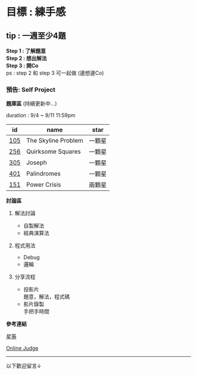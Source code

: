 # 目標 : 練手感

## tip : 一週至少4題

**Step 1 : 了解題意** <br/>
**Step 2 : 想出解法** <br/>
**Step 3 : 開Co**     <br/>
ps : step 2 和 step 3 可一起做 (邊想邊Co)

### 預告: Self Project



__題庫區__ (持續更新中...)

duration : 9/4 ~ 9/11 11:59pm 

|     id     | name |             star                |
| ------------ | --- | ------------------------------- |
|[105](https://uva.onlinejudge.org/external/1/105.pdf) |  The Skyline Problem | 一顆星|
|[256](https://uva.onlinejudge.org/external/2/256.pdf)|  Quirksome Squares |  一顆星  |
|[305](https://uva.onlinejudge.org/external/3/305.pdf)| Joseph | 一顆星|
|[401](https://uva.onlinejudge.org/external/4/401.pdf)| Palindromes | 一顆星|
|[151](https://uva.onlinejudge.org/external/1/151.pdf)|Power Crisis| 兩顆星 |
 
__討論區__
1. 解法討論
   + 自製解法
   + 經典演算法
   
2. 程式用法
   + Debug
   + 邏輯
3. 分享流程
   + 投影片 <br/>
   題意，解法，程式碼
   + 影片錄製 <br/>
   手把手時間

__參考連結__

[星等](http://par.cse.nsysu.edu.tw/~advprog/star.php)

[Online Judge](https://uva.onlinejudge.org/)

---

以下歡迎留言↓
